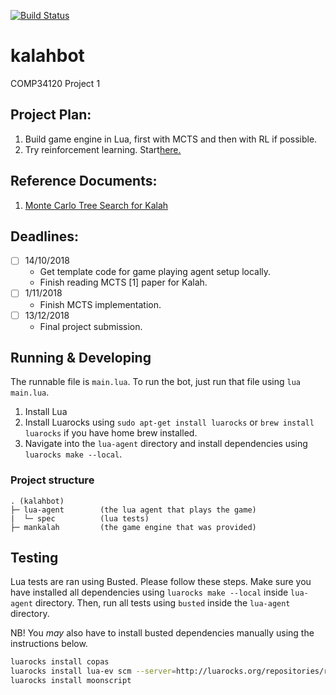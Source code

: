 [![Build Status](https://travis-ci.com/hendrikmolder/kalahbot.svg?token=Mof5Gq1xr932bpnQpwj3&branch=master)](https://travis-ci.com/hendrikmolder/kalahbot)

# kalahbot
COMP34120 Project 1

## Project Plan:

1. Build game engine in Lua, first with MCTS and then with RL if possible.
2. Try reinforcement learning. Start[here.](https://medium.com/emergent-future/simple-reinforcement-learning-with-tensorflow-part-0-q-learning-with-tables-and-neural-networks-d195264329d0)


## Reference Documents:

1. [Monte Carlo Tree Search for Kalah](http://www.cs.du.edu/~sturtevant/papers/im-mcts.pdf)

## Deadlines:

- [ ] 14/10/2018
    - Get template code for game playing agent setup locally.
    - Finish reading MCTS [1] paper for Kalah.
- [ ] 1/11/2018
    - Finish MCTS implementation.
- [ ] 13/12/2018
    - Final project submission.

## Running & Developing

The runnable file is `main.lua`. To run the bot, just run that file using `lua main.lua`.

1. Install Lua
2. Install Luarocks using `sudo apt-get install luarocks` or `brew install luarocks` if you have home brew installed.
3. Navigate into the `lua-agent` directory and install dependencies using `luarocks make --local`.

### Project structure

```
. (kalahbot)
├─ lua-agent        (the lua agent that plays the game)
|  └─ spec          (lua tests)
├─ mankalah         (the game engine that was provided)
```

## Testing

 Lua tests are ran using Busted. Please follow these steps. Make sure you have installed all dependencies using `luarocks make --local` inside `lua-agent` directory. Then, run all tests using `busted` inside the `lua-agent` directory.

 NB! You _may_ also have to install busted dependencies manually using the instructions below.

```bash
luarocks install copas
luarocks install lua-ev scm --server=http://luarocks.org/repositories/rocks-scm/
luarocks install moonscript
```
